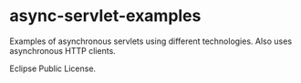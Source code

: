 async-servlet-examples
======================

Examples of asynchronous servlets using different technologies. Also uses asynchronous HTTP clients.

Eclipse Public License.
